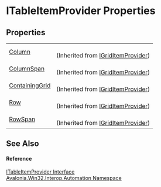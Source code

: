 # ITableItemProvider Properties




## Properties
<table>
<tr>
<td><a href="P_Avalonia_Win32_Interop_Automation_IGridItemProvider_Column">Column</a></td>
<td><br />(Inherited from <a href="T_Avalonia_Win32_Interop_Automation_IGridItemProvider">IGridItemProvider</a>)</td>
</tr>
<tr>
<td><a href="P_Avalonia_Win32_Interop_Automation_IGridItemProvider_ColumnSpan">ColumnSpan</a></td>
<td><br />(Inherited from <a href="T_Avalonia_Win32_Interop_Automation_IGridItemProvider">IGridItemProvider</a>)</td>
</tr>
<tr>
<td><a href="P_Avalonia_Win32_Interop_Automation_IGridItemProvider_ContainingGrid">ContainingGrid</a></td>
<td><br />(Inherited from <a href="T_Avalonia_Win32_Interop_Automation_IGridItemProvider">IGridItemProvider</a>)</td>
</tr>
<tr>
<td><a href="P_Avalonia_Win32_Interop_Automation_IGridItemProvider_Row">Row</a></td>
<td><br />(Inherited from <a href="T_Avalonia_Win32_Interop_Automation_IGridItemProvider">IGridItemProvider</a>)</td>
</tr>
<tr>
<td><a href="P_Avalonia_Win32_Interop_Automation_IGridItemProvider_RowSpan">RowSpan</a></td>
<td><br />(Inherited from <a href="T_Avalonia_Win32_Interop_Automation_IGridItemProvider">IGridItemProvider</a>)</td>
</tr>
</table>

## See Also


#### Reference
<a href="T_Avalonia_Win32_Interop_Automation_ITableItemProvider">ITableItemProvider Interface</a>  
<a href="N_Avalonia_Win32_Interop_Automation">Avalonia.Win32.Interop.Automation Namespace</a>  
